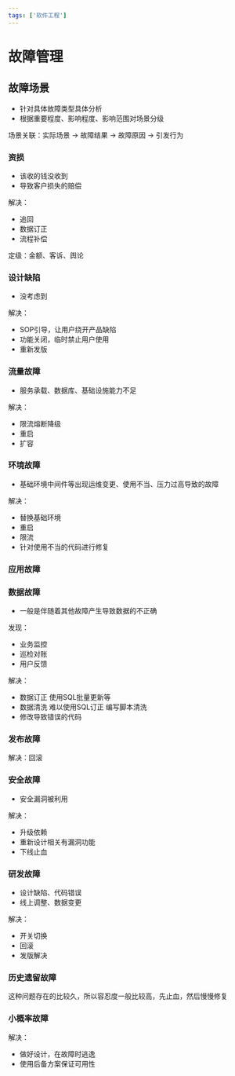 ```yaml
---
tags: ['软件工程']
---
```


# 故障管理

## 故障场景

- 针对具体故障类型具体分析
- 根据重要程度、影响程度、影响范围对场景分级

场景关联：实际场景 -> 故障结果 -> 故障原因 -> 引发行为

### 资损

- 该收的钱没收到
- 导致客户损失的赔偿

解决：

- 追回
- 数据订正
- 流程补偿

定级：金额、客诉、舆论

### 设计缺陷

- 没考虑到

解决：

- SOP引导，让用户绕开产品缺陷
- 功能关闭，临时禁止用户使用
- 重新发版

### 流量故障

- 服务承载、数据库、基础设施能力不足

解决：

- 限流熔断降级
- 重启
- 扩容

### 环境故障

- 基础环境中间件等出现运维变更、使用不当、压力过高导致的故障

解决：

- 替换基础环境
- 重启
- 限流
- 针对使用不当的代码进行修复

### 应用故障

### 数据故障

- 一般是伴随着其他故障产生导致数据的不正确

发现：

- 业务监控
- 巡检对账
- 用户反馈

解决：

- 数据订正 使用SQL批量更新等
- 数据清洗 难以使用SQL订正 编写脚本清洗
- 修改导致错误的代码

### 发布故障

解决：回滚

### 安全故障

- 安全漏洞被利用

解决：

- 升级依赖
- 重新设计相关有漏洞功能
- 下线止血

### 研发故障

- 设计缺陷、代码错误
- 线上调整、数据变更

解决：

- 开关切换
- 回滚
- 发版解决

### 历史遗留故障

这种问题存在的比较久，所以容忍度一般比较高，先止血，然后慢慢修复

### 小概率故障

解决：

- 做好设计，在故障时逃逸
- 使用后备方案保证可用性
